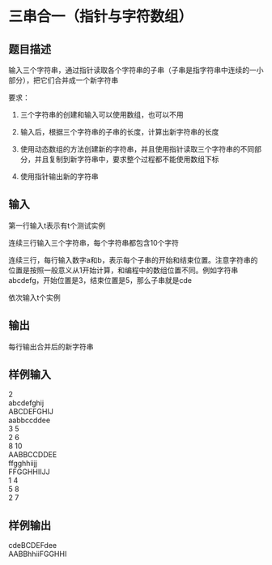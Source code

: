  # 三串合一（指针与字符数组）  
  
 ## 题目描述  
 输入三个字符串，通过指针读取各个字符串的子串（子串是指字符串中连续的一小部分），把它们合并成一个新字符串  
   
 要求：  
   
 1. 三个字符串的创建和输入可以使用数组，也可以不用  
   
 2. 输入后，根据三个字符串的子串的长度，计算出新字符串的长度  
   
 3. 使用动态数组的方法创建新的字符串，并且使用指针读取三个字符串的不同部分，并且复制到新字符串中，要求整个过程都不能使用数组下标  
   
 4. 使用指针输出新的字符串  
   
 ## 输入  
 第一行输入t表示有t个测试实例  
   
 连续三行输入三个字符串，每个字符串都包含10个字符  
   
 连续三行，每行输入数字a和b，表示每个子串的开始和结束位置。注意字符串的位置是按照一般意义从1开始计算，和编程中的数组位置不同。例如字符串abcdefg，开始位置是3，结束位置是5，那么子串就是cde  
   
 依次输入t个实例  
   
 ## 输出  
 每行输出合并后的新字符串  
   
 ## 样例输入  
 2  
 abcdefghij  
 ABCDEFGHIJ  
 aabbccddee  
 3 5  
 2 6  
 8 10  
 AABBCCDDEE  
 ffgghhiijj  
 FFGGHHIIJJ  
 1 4  
 5 8  
 2 7  
 ## 样例输出  
 cdeBCDEFdee  
 AABBhhiiFGGHHI  
   
  
